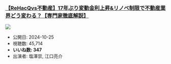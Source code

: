### [【ReHacQvs不動産】17年ぶり変動金利上昇&リノベ制限で不動産業界どう変わる？【専門家徹底解説】](https://www.youtube.com/watch?v=buEhVfPLahc)
[![](https://img.youtube.com/vi/buEhVfPLahc/sddefault.jpg)](https://www.youtube.com/watch?v=buEhVfPLahc)
-   公開日: 2024-10-25
-   視聴数: 45,714
-   **いいね数: 347**
-   出演者: 塩澤崇, 江口亮介
